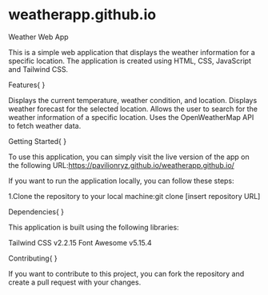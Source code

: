 # weatherapp.github.io

Weather Web App

This is a simple web application that displays the weather information for a specific location. The application is created using HTML, CSS, JavaScript and Tailwind CSS.

Features{ }

Displays the current temperature, weather condition, and location.
Displays weather forecast for the selected location.
Allows the user to search for the weather information of a specific location.
Uses the OpenWeatherMap API to fetch weather data.

Getting Started{ }

To use this application, you can simply visit the live version of the app on the following URL:https://pavilionryz.github.io/weatherapp.github.io/

If you want to run the application locally, you can follow these steps:

1.Clone the repository to your local machine:git clone [insert repository URL]

Dependencies{ }

This application is built using the following libraries:

Tailwind CSS v2.2.15
Font Awesome v5.15.4

Contributing{ }

If you want to contribute to this project, you can fork the repository and create a pull request with your changes.
